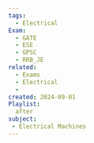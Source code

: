 ```yaml
---
tags:
  - Electrical
Exam:
  - GATE
  - ESE
  - GPSC
  - RRB_JE
related:
  - Exams
  - Electrical
  - 
created: 2024-09-01
Playlist:
  after
subject:
 - Electrical Machines
---
```

